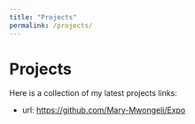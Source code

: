 ```yaml
---
title: "Projects"
permalink: /projects/
---
```

# Projects
Here is a collection of my latest projects
links:
- url: https://github.com/Mary-Mwongeli/Expo
